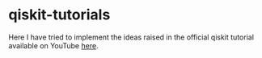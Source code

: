 # qiskit-tutorials

Here I have tried to implement the ideas raised in the official qiskit tutorial available on YouTube [here](https://www.youtube.com/playlist?list=PLOFEBzvs-Vvp2xg9-POLJhQwtVktlYGbY).
